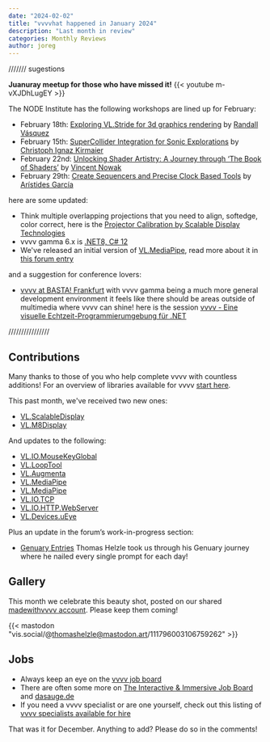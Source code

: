 ```yaml
---
date: "2024-02-02"
title: "vvvvhat happened in January 2024"
description: "Last month in review"
categories: Monthly Reviews
author: joreg
---
```


/////// sugestions


**Juanuray meetup for those who have missed it!**
{{< youtube m-vXJDhLugEY >}}


 The NODE Institute has the following workshops are lined up for February:
- February 18th: [Exploring VL.Stride for 3d graphics rendering](https://thenodeinstitute.org/courses/ws23-vvvv-10-exploring-vl-stride-for-3d-graphics-rendering-in-vvvv/) by [Randall Vásquez](https://github.com/ravazquez)
- February 15th: [SuperCollider Integration for Sonic Explorations](https://thenodeinstitute.org/courses/ws23-vvvv-11-supercollider-integration-for-sonic-explorations-in-vvvv-gamma/) by [Christoph Ignaz Kirmaier](https://vimeo.com/threeeeight/)
- February 22nd: [Unlocking Shader Artistry: A Journey through ‘The Book of Shaders’](https://thenodeinstitute.org/courses/ws23-vvvv-12-book-of-shaders/) by [Vincent Nowak](https://discourse.vvvv.org/u/vincent.now/summary)
- February 29th: [Create Sequencers and Precise Clock Based Tools](https://thenodeinstitute.org/courses/ws23-vvvv-08-create-sequencers-and-precise-clock-based-tools-in-vvvv-gamma/) by [Arístides García](https://www.aristidesgarcia.de/)

here are some updated:
- Think multiple overlapping projections that you need to align, softedge, color correct, here is the [Projector Calibration by Scalable Display Technologies](https://visualprogramming.net/blog/introducing-projector-calibration-by-scalable-display-technologies/)
- vvvv gamma 6.x is [.NET8, C# 12](https://visualprogramming.net/blog/updates-net8-csharp12-stride4.2/)
- We've released an initial version of [VL.MediaPipe](https://www.nuget.org/packages/VL.MediaPipe), read more about it in [this forum entry](https://discourse.vvvv.org/t/vl-mediapipe/22194)

and a suggestion for conference lovers:
-  [vvvv at BASTA! Frankfurt](https://visualprogramming.net/blog/vvvv-at-basta-frankfurt/) with vvvv gamma being a much more general development environment it feels like there should be areas outside of multimedia where vvvv can shine! here is the session [ vvvv - Eine visuelle Echtzeit-Programmierumgebung für .NET](https://basta.net/net-framework-c/vvv-visuelle-echtzeit-programmierumgebung-dotnet/)

////////////////

## Contributions
Many thanks to those of you who help complete vvvv with countless additions! For an overview of libraries available for vvvv [start here](https://thegraybook.vvvv.org/reference/libraries/overview.html).

This past month, we've received two new ones:
- [VL.ScalableDisplay](https://www.nuget.org/packages/VL.ScalableDisplay)
- [VL.M8Display](https://www.nuget.org/packages/VL.M8Display)

And updates to the following:
- [VL.IO.MouseKeyGlobal](https://www.nuget.org/packages/VL.IO.MouseKeyGlobal)
- [VL.LoopTool](https://www.nuget.org/packages/VL.LoopTool)
- [VL.Augmenta](https://www.nuget.org/packages/VL.Augmenta)
- [VL.MediaPipe](https://www.nuget.org/packages/VL.MediaPipe)
- [VL.MediaPipe](https://www.nuget.org/packages/VL.MediaPipe)
- [VL.IO.TCP](https://www.nuget.org/packages/VL.IO.TCP)
- [VL.IO.HTTP.WebServer](https://www.nuget.org/packages/VL.IO.HTTP.WebServer)
- [VL.Devices.uEye](https://www.nuget.org/packages/VL.Devices.uEye)


Plus an update in the forum’s work-in-progress section:
- [Genuary Entries](https://discourse.vvvv.org/t/my-genuary-entries/22238) Thomas Helzle took us through his Genuary journey where he nailed every single prompt for each day!

## Gallery

This month we celebrate this beauty shot, posted on our shared [madewithvvvv account](https://pixelfed.social/madewithvvvv/). Please keep them coming!

{{< mastodon "vis.social/@thomashelzle@mastodon.art/111796003106759262" >}}

## Jobs
- Always keep an eye on the [vvvv job board](https://discourse.vvvv.org/c/jobs)
- There are often some more on [The Interactive & Immersive Job Board](https://jobs.interactiveimmersive.io/?s=vvvv&post_type=job_listing&orderby=date) and [dasauge.de](https://dasauge.de/sta/Vvvv/)
- If you need a vvvv specialist or are one yourself, check out this listing of [vvvv specialists available for hire](https://vvvv.org/documentation/vvvv-specialists-available-for-hire)

That was it for December. Anything to add? Please do so in the comments!
